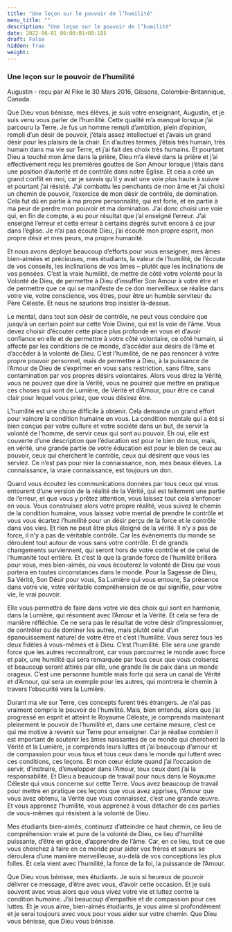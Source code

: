 ```yaml
---
title: "Une leçon sur le pouvoir de l’humilité"
menu_title: ""
description: "Une leçon sur le pouvoir de l’humilité"
date: 2022-06-01 06:00:01+00:185
draft: False
hidden: True
weight:
---
```

### Une leçon sur le pouvoir de l’humilité

Augustin - reçu par Al Fike le 30 Mars 2016, Gibsons, Colombie-Britannique, Canada.

Que Dieu vous bénisse, mes élèves, je suis votre enseignant, Augustin, et je suis venu vous parler de l’humilité. Cette qualité m’a manqué lorsque j’ai parcouru la Terre. Je fus un homme rempli d’ambition, plein d’opinion, rempli d’un désir de pouvoir, j’étais assez intellectuel et j’avais un grand désir pour les plaisirs de la chair. En d’autres termes, j’étais très humain, très humain dans ma vie sur Terre, et j’ai fait des choix très humains. Et pourtant Dieu a touché mon âme dans la prière, Dieu m’a élevé dans la prière et j’ai effectivement reçu les premières gouttes de Son Amour lorsque j’étais dans une position d’autorité et de contrôle dans notre Église. Et cela a créé un grand conflit en moi, car je savais qu’il y avait une voie plus haute à suivre et pourtant j’ai résisté. J’ai combattu les penchants de mon âme et j’ai choisi un chemin de pouvoir, l’exercice de mon désir de contrôle, de domination. Cela fut dû en partie à ma propre personnalité, qui est forte, et en partie à ma peur de perdre mon pouvoir et ma domination. J’ai donc choisi une voie qui, en fin de compte, a eu pour résultat que j’ai enseigné l’erreur. J’ai enseigné l’erreur et cette erreur à certains degrés survit encore à ce jour dans l’église. Je n’ai pas écouté Dieu, j’ai écouté mon propre esprit, mon propre désir et mes peurs, ma propre humanité.

Et nous avons déployé beaucoup d’efforts pour vous enseigner, mes âmes bien-aimées et précieuses, mes étudiants, la valeur de l’humilité, de l’écoute de vos conseils, les inclinations de vos âmes – plutôt que les inclinations de vos pensées. C’est la vraie humilité, de mettre de côté votre volonté pour la Volonté de Dieu, de permettre à Dieu d’insuffler Son Amour à votre être et de permettre que ce qui se manifeste de ce don merveilleux se réalise dans votre vie, votre conscience, vos êtres, pour être un humble serviteur du Père Céleste. Et nous ne saurions trop insister là-dessus.

Le mental, dans tout son désir de contrôle, ne peut vous conduire que jusqu’à un certain point sur cette Voie Divine, qui est la voie de l’âme. Vous devez choisir d’écouter cette place plus profonde en vous et d’avoir confiance en elle et de permettre à votre côté volontaire, ce côté humain, si affecté par les conditions de ce monde, d’accéder aux désirs de l’âme et d’accéder à la volonté de Dieu. C’est l’humilité, de ne pas renoncer à votre propre pouvoir personnel, mais de permettre à Dieu, à la puissance de l’Amour de Dieu de s’exprimer en vous sans restriction, sans filtre, sans contamination par vos propres désirs volontaires. Alors vous direz la Vérité, vous ne pouvez que dire la Vérité, vous ne pourrez que mettre en pratique ces choses qui sont de Lumière, de Vérité et d’Amour, pour être ce canal clair pour lequel vous priez, que vous désirez être.

L’humilité est une chose difficile à obtenir. Cela demande un grand effort pour vaincre la condition humaine en vous. La condition mentale qui a été si bien conçue par votre culture et votre société dans un but, de servir la volonté de l’homme, de servir ceux qui sont au pouvoir. Eh oui, elle est couverte d’une description que l’éducation est pour le bien de tous, mais, en vérité, une grande partie de votre éducation est pour le bien de ceux au pouvoir, ceux qui cherchent le contrôle, ceux qui désirent que vous les serviez. Ce n’est pas pour nier la connaissance, non, mes beaux élèves. La connaissance, la vraie connaissance, est toujours un don.

Quand vous écoutez les communications données par tous ceux qui vous entourent d’une version de la réalité de la Vérité, qui est tellement une partie de l’erreur, et que vous y prêtez attention, vous laissez tout cela s’enfoncer en vous. Vous construisez alors votre propre réalité, vous suivez le chemin de la condition humaine, vous laissez votre mental de prendre le contrôle et vous vous écartez l’humilité pour un désir perçu de la force et le contrôle dans vos vies. Et rien ne peut être plus éloigné de la vérité. Il n’y a pas de force, il n’y a pas de véritable contrôle. Car les événements du monde se déroulent tout autour de vous sans votre contrôle. Et de grands changements surviennent, qui seront hors de votre contrôle et de celui de l’humanité tout entière. Et c’est là que la grande force de l’humilité brillera pour vous, mes bien-aimés, où vous écouterez la volonté de Dieu qui vous portera en toutes circonstances dans le monde. Pour la Sagesse de Dieu, Sa Vérité, Son Désir pour vous, Sa Lumière qui vous entoure, Sa présence dans votre vie, votre véritable compréhension de ce qui signifie, pour votre vie, le vrai pouvoir.

Elle vous permettra de faire dans votre vie des choix qui sont en harmonie, dans la Lumière, qui résonnent avec l’Amour et la Vérité. Et cela se fera de manière réfléchie. Ce ne sera pas le résultat de votre désir d’impressionner, de contrôler ou de dominer les autres, mais plutôt celui d’un épanouissement naturel de votre être et c’est l’humilité. Vous serez tous les deux fidèles à vous-mêmes et à Dieu. C’est l’humilité. Elle sera une grande force que les autres reconnaîtront, car vous parcourrez le monde avec force et paix, une humilité qui sera remarquée par tous ceux que vous croiserez et beaucoup seront attirés par elle, une grande île de paix dans un monde orageux. C’est une personne humble mais forte qui sera un canal de Vérité et d’Amour, qui sera un exemple pour les autres, qui montrera le chemin à travers l’obscurité vers la Lumière.

Durant ma vie sur Terre, ces concepts furent très étrangers. Je n’ai pas vraiment compris le pouvoir de l’humilité. Mais, bien entendu, alors que j’ai progressé en esprit et atteint le Royaume Céleste, je comprends maintenant pleinement le pouvoir de l’humilité et, dans une certaine mesure, c’est ce qui me motive à revenir sur Terre pour enseigner. Car je réalise combien il est important de soutenir les âmes naissantes de ce monde qui cherchent la Vérité et la Lumière, je comprends leurs luttes et j’ai beaucoup d’amour et de compassion pour vous tous et tous ceux dans le monde qui luttent avec ces conditions, ces leçons. Et mon cœur éclate quand j’ai l’occasion de servir, d’instruire, d’envelopper dans l’Amour, toux ceux dont j’ai la responsabilité. Et Dieu a beaucoup de travail pour nous dans le Royaume Céleste qui vous concerne sur cette Terre. Vous avez beaucoup de travail pour mettre en pratique ces leçons que vous avez apprises, l’Amour que vous avez obtenu, la Vérité que vous connaissez, c’est une grande œuvre. Et vous apprenez l’humilité, vous apprenez à vous détacher de ces parties de vous-mêmes qui résistent à la volonté de Dieu.

Mes étudiants bien-aimés, continuez d’atteindre ce haut chemin, ce lieu de compréhension vraie et pure de la volonté de Dieu, ce lieu d’humilité puissante, d’être en grâce, d’apprendre de l’âme. Car, en ce lieu, tout ce que vous cherchez à faire en ce monde pour aider vos frères et sœurs se déroulera d’une manière merveilleuse, au-delà de vos conceptions les plus folles. Et cela vient avec l’humilité, la force de la foi, la puissance de l’Amour.

Que Dieu vous bénisse, mes étudiants. Je suis si heureux de pouvoir délivrer ce message, d’être avec vous, d’avoir cette occasion. Et je suis souvent avec vous alors que vous vivez votre vie et luttez contre la condition humaine. J’ai beaucoup d’empathie et de compassion pour ces luttes. Et je vous aime, bien-aimés étudiants, je vous aime si profondément et je serai toujours avec vous pour vous aider sur votre chemin. Que Dieu vous bénisse, que Dieu vous bénisse.
